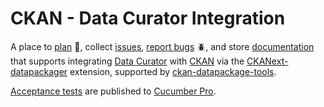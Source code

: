 # CKAN - Data Curator Integration

A place to [plan](https://github.com/ODIQueensland/ckan-data-curator-integration/milestones?direction=asc&sort=due_date&state=open) :rocket:, collect [issues](https://github.com/ODIQueensland/ckan-data-curator-integration/issues), [report bugs](https://github.com/ODIQueensland/ckan-data-curator-integration/issues/new?template=bug.md&labels=bug&assignee=Stephen-Gates) :beetle:, and store [documentation](https://github.com/ODIQueensland/ckan-data-curator-integration/tree/master/docs) that supports integrating [Data Curator](https://github.com/ODIQueensland/data-curator) with [CKAN](https://github.com/ckan/ckan) via the [CKANext-datapackager](https://github.com/frictionlessdata/ckanext-datapackager) extension, supported by [ckan-datapackage-tools](https://github.com/frictionlessdata/ckan-datapackage-tools).

[Acceptance tests](https://github.com/ODIQueensland/ckan-data-curator-integration/tree/master/test/features) are published to [Cucumber Pro](https://app.cucumber.pro/projects/ckan-data-curator-integration/documents/branch/master).

 
